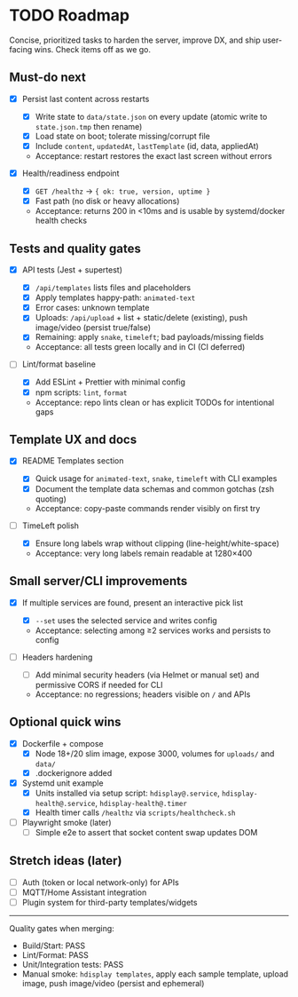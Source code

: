 # TODO Roadmap

Concise, prioritized tasks to harden the server, improve DX, and ship user-facing wins. Check items off as we go.

## Must-do next

- [x] Persist last content across restarts
  - [x] Write state to `data/state.json` on every update (atomic write to `state.json.tmp` then rename)
  - [x] Load state on boot; tolerate missing/corrupt file
  - [x] Include `content`, `updatedAt`, `lastTemplate` (id, data, appliedAt)
  - Acceptance: restart restores the exact last screen without errors

- [x] Health/readiness endpoint
  - [x] `GET /healthz` -> `{ ok: true, version, uptime }`
  - [x] Fast path (no disk or heavy allocations)
  - Acceptance: returns 200 in <10ms and is usable by systemd/docker health checks

## Tests and quality gates

- [x] API tests (Jest + supertest)
  - [x] `/api/templates` lists files and placeholders
  - [x] Apply templates happy-path: `animated-text`
  - [x] Error cases: unknown template
  - [x] Uploads: `/api/upload` + list + static/delete (existing), push image/video (persist true/false)
  - [x] Remaining: apply `snake`, `timeleft`; bad payloads/missing fields
  - Acceptance: all tests green locally and in CI (CI deferred)

- [ ] Lint/format baseline
  - [x] Add ESLint + Prettier with minimal config
  - [x] npm scripts: `lint`, `format`
  - Acceptance: repo lints clean or has explicit TODOs for intentional gaps

## Template UX and docs

- [x] README Templates section
  - [x] Quick usage for `animated-text`, `snake`, `timeleft` with CLI examples
  - [x] Document the template data schemas and common gotchas (zsh quoting)
  - Acceptance: copy-paste commands render visibly on first try

- [ ] TimeLeft polish
  - [x] Ensure long labels wrap without clipping (line-height/white-space)
  - Acceptance: very long labels remain readable at 1280×400

## Small server/CLI improvements

- [x] If multiple services are found, present an interactive pick list
  - [x] `--set` uses the selected service and writes config
  - Acceptance: selecting among ≥2 services works and persists to config

- [ ] Headers hardening
  - [ ] Add minimal security headers (via Helmet or manual set) and permissive CORS if needed for CLI
  - Acceptance: no regressions; headers visible on `/` and APIs

## Optional quick wins

- [x] Dockerfile + compose
  - [x] Node 18+/20 slim image, expose 3000, volumes for `uploads/` and `data/`
  - [x] .dockerignore added

- [x] Systemd unit example
  - [x] Units installed via setup script: `hdisplay@.service`, `hdisplay-health@.service`, `hdisplay-health@.timer`
  - [x] Health timer calls `/healthz` via `scripts/healthcheck.sh`

- [ ] Playwright smoke (later)
  - [ ] Simple e2e to assert that socket content swap updates DOM

## Stretch ideas (later)

- [ ] Auth (token or local network-only) for APIs
- [ ] MQTT/Home Assistant integration
- [ ] Plugin system for third-party templates/widgets

---

Quality gates when merging:
- Build/Start: PASS
- Lint/Format: PASS
- Unit/Integration tests: PASS
- Manual smoke: `hdisplay templates`, apply each sample template, upload image, push image/video (persist and ephemeral)

